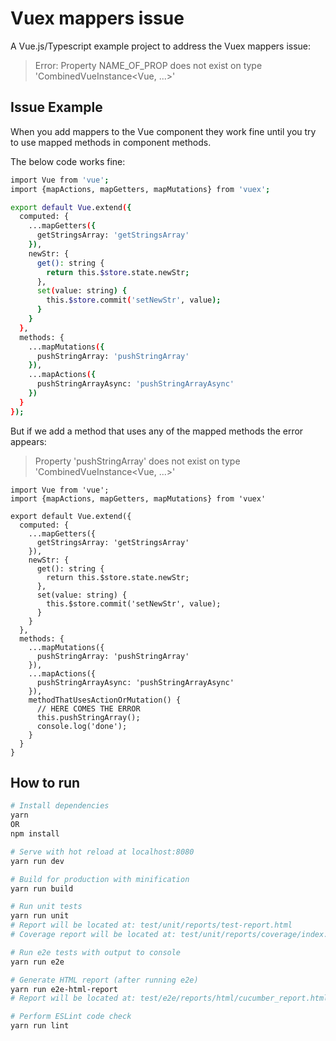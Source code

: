 # Vuex mappers issue

A Vue.js/Typescript example project to address the Vuex mappers issue:
> Error: Property NAME_OF_PROP does not exist on type 'CombinedVueInstance<Vue, ...>'

## Issue Example
When you add mappers to the Vue component they work fine
until you try to use mapped methods in component methods.

The below code works fine:
``` bash
import Vue from 'vue';
import {mapActions, mapGetters, mapMutations} from 'vuex';

export default Vue.extend({
  computed: {
    ...mapGetters({
      getStringsArray: 'getStringsArray'
    }),
    newStr: {
      get(): string {
        return this.$store.state.newStr;
      },
      set(value: string) {
        this.$store.commit('setNewStr', value);
      }
    }
  },
  methods: {
    ...mapMutations({
      pushStringArray: 'pushStringArray'
    }),
    ...mapActions({
      pushStringArrayAsync: 'pushStringArrayAsync'
    })
  }
});
```

But if we add a method that uses any of the mapped methods the error appears:
> Property 'pushStringArray' does not exist on type 'CombinedVueInstance<Vue, ...>'

```
import Vue from 'vue';
import {mapActions, mapGetters, mapMutations} from 'vuex'

export default Vue.extend({
  computed: {
    ...mapGetters({
      getStringsArray: 'getStringsArray'
    }),
    newStr: {
      get(): string {
        return this.$store.state.newStr;
      },
      set(value: string) {
        this.$store.commit('setNewStr', value);
      }
    }
  },
  methods: {
    ...mapMutations({
      pushStringArray: 'pushStringArray'
    }),
    ...mapActions({
      pushStringArrayAsync: 'pushStringArrayAsync'
    }),
    methodThatUsesActionOrMutation() {
      // HERE COMES THE ERROR
      this.pushStringArray();
      console.log('done');
    }
  }
}
```

## How to run
``` bash
# Install dependencies
yarn
OR
npm install

# Serve with hot reload at localhost:8080
yarn run dev

# Build for production with minification
yarn run build

# Run unit tests
yarn run unit
# Report will be located at: test/unit/reports/test-report.html
# Coverage report will be located at: test/unit/reports/coverage/index.html

# Run e2e tests with output to console
yarn run e2e

# Generate HTML report (after running e2e)
yarn run e2e-html-report
# Report will be located at: test/e2e/reports/html/cucumber_report.html

# Perform ESLint code check
yarn run lint
```
